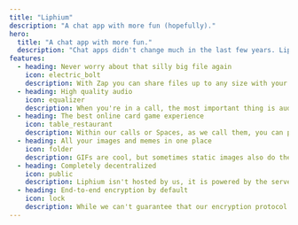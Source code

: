 ```yaml
---
title: "Liphium"
description: "A chat app with more fun (hopefully)."
hero:
  title: "A chat app with more fun."
  description: "Chat apps didn't change much in the last few years. Liphium is a novel approach to the design and feature set of a chat app. The app has so many unique features and twists, I think you'll love it."
features:
  - heading: Never worry about that silly big file again
    icon: electric_bolt
    description: With Zap you can share files up to any size with your friends. It's like AirDrop or QuickShare, but over the internet at the same speed as your internet connection. And you don't have to be in the same room.
  - heading: High quality audio
    icon: equalizer
    description: When you're in a call, the most important thing is audio quality. For that reason, Liphium has many audio features such as Microphone sensitivity that many other apps lack to make sure no-one hears your keyboard noise.
  - heading: The best online card game experience
    icon: table_restaurant
    description: Within our calls or Spaces, as we call them, you can play basically any card game by using Tabletop, our infinite canvas. Even more is coming soon!
  - heading: All your images and memes in one place
    icon: folder
    description: GIFs are cool, but sometimes static images also do the trick. With Liphium's Library you can save both images and GIFs to one place, so you never have to create a meme folder again.
  - heading: Completely decentralized
    icon: public
    description: Liphium isn't hosted by us, it is powered by the servers you host. You are in control of your own data. Although that also means you'll have to set up an instance first, sorry! Although we might be able to help you with that in the future ^^
  - heading: End-to-end encryption by default
    icon: lock
    description: While we can't guarantee that our encryption protocol will be safe, we use industry standard end-to-end encryption libraries to provide you with the privacy every chat app should have. If you find any issues, please let me know!
---
```

